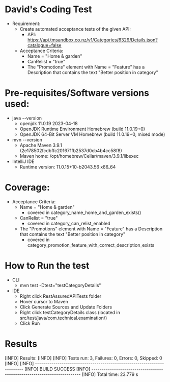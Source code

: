 # David's Coding Test
* Requirement:
  * Create automated acceptance tests of the given API:
    * API: https://api.tmsandbox.co.nz/v1/Categories/6329/Details.json?catalogue=false
  * Acceptance Criteria:
    * Name = "Home & garden"
    * CanRelist = "true"
    * The "Promotions" element with Name = "Feature" has a Description that contains the text "Better position in category"

# Pre-requisites/Software versions used:
* java --version
  * openjdk 11.0.19 2023-04-18
  * OpenJDK Runtime Environment Homebrew (build 11.0.19+0)
  * OpenJDK 64-Bit Server VM Homebrew (build 11.0.19+0, mixed mode)
* mvn --version
  * Apache Maven 3.9.1 (2e178502fcdbffc201671fb2537d0cb4b4cc58f8)
  * Maven home: /opt/homebrew/Cellar/maven/3.9.1/libexec
* IntelliJ IDE
  * Runtime version: 11.0.15+10-b2043.56 x86_64

# Coverage:
* Acceptance Criteria:
  * Name = "Home & garden"
    * covered in category_name_home_and_garden_exists()
  * CanRelist = "true"
    * covered in category_can_relist_enabled
  * The "Promotions" element with Name = "Feature" has a Description that contains the text "Better position in category"
    * covered in category_promotion_feature_with_correct_description_exists

# How to Run the test
* CLI
  * mvn test -Dtest="testCategoryDetails"
* IDE
  * Right click RestAssuredAPITests folder
  * Hover cursor to Maven
  * Click Generate Sources and Update Folders
  * Right click testCategoryDetails class (located in src/test/java/com.technical.examination/)
  * Click Run

# Results
[INFO] Results:
[INFO]
[INFO] Tests run: 3, Failures: 0, Errors: 0, Skipped: 0
[INFO]
[INFO] ------------------------------------------------------------------------
[INFO] BUILD SUCCESS
[INFO] ------------------------------------------------------------------------
[INFO] Total time:  23.779 s
